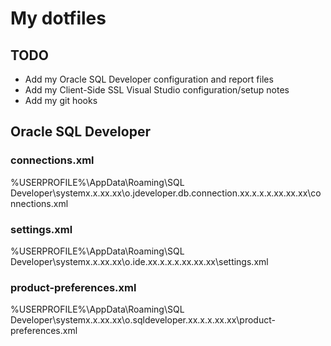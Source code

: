 # My dotfiles


## TODO

* Add my Oracle SQL Developer configuration and report files
* Add my Client-Side SSL Visual Studio configuration/setup notes
* Add my git hooks

## Oracle SQL Developer

### connections.xml
%USERPROFILE%\AppData\Roaming\SQL Developer\systemx.x.xx.xx\o.jdeveloper.db.connection.xx.x.x.x.xx.xx.xx\connections.xml

### settings.xml
%USERPROFILE%\AppData\Roaming\SQL Developer\systemx.x.xx.xx\o.ide.xx.x.x.x.xx.xx.xx\settings.xml

### product-preferences.xml
%USERPROFILE%\AppData\Roaming\SQL Developer\systemx.x.xx.xx\o.sqldeveloper.xx.x.x.xx.xx\product-preferences.xml

